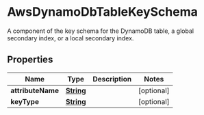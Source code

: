 

# AwsDynamoDbTableKeySchema

A component of the key schema for the DynamoDB table, a global secondary index, or a local secondary index.

## Properties

| Name | Type | Description | Notes |
|------------ | ------------- | ------------- | -------------|
|**attributeName** | [**String**](String.md) |  |  [optional] |
|**keyType** | [**String**](String.md) |  |  [optional] |



